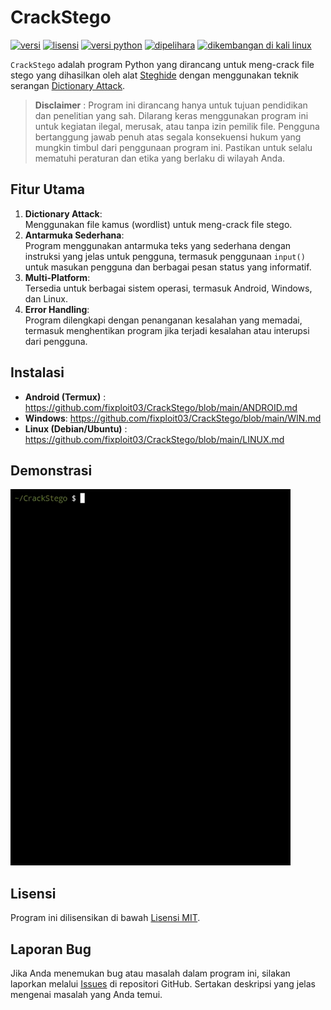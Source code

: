 # CrackStego

[![versi](https://img.shields.io/badge/versi-1.0.0-blue)](https://github.com/fixploit03/CrackStego/releases)
[![lisensi](https://img.shields.io/badge/lisensi-MIT-green)](https://github.com/fixploit03/CrackStego/blob/main/LICENSE)
[![versi python](https://img.shields.io/badge/python-%E2%89%A5%203.6-blue.svg)](https://www.python.org/)
[![dipelihara](https://img.shields.io/badge/Dipelihara-Ya-96c40f)](https://img.shields.io/badge/Dipelihara-Ya-96c40f)
[![dikembangan di kali linux](https://img.shields.io/badge/Dikembangkan%20di-Kali%20Linux-blueviolet)](https://www.kali.org/)

`CrackStego` adalah program Python yang dirancang untuk meng-crack file stego yang dihasilkan oleh alat [Steghide](https://steghide.sourceforge.net/) dengan menggunakan teknik serangan [Dictionary Attack](https://www.asdf.id/definisi-dictionary-attack-adalah/).

> **Disclaimer** : Program ini dirancang hanya untuk tujuan pendidikan dan penelitian yang sah.
Dilarang keras menggunakan program ini untuk kegiatan ilegal, merusak,
atau tanpa izin pemilik file. Pengguna bertanggung jawab penuh atas segala
konsekuensi hukum yang mungkin timbul dari penggunaan program ini. Pastikan
untuk selalu mematuhi peraturan dan etika yang berlaku di wilayah Anda.

## Fitur Utama 

1. **Dictionary Attack**:  
   Menggunakan file kamus (wordlist) untuk meng-crack file stego.
2. **Antarmuka Sederhana**:  
   Program menggunakan antarmuka teks yang sederhana dengan instruksi yang jelas untuk pengguna, termasuk penggunaan `input()` untuk masukan pengguna dan berbagai pesan status yang informatif.
3. **Multi-Platform**:  
   Tersedia untuk berbagai sistem operasi, termasuk Android, Windows, dan Linux.
4. **Error Handling**:  
   Program dilengkapi dengan penanganan kesalahan yang memadai, termasuk menghentikan program jika terjadi kesalahan atau interupsi dari pengguna.

## Instalasi

- **Android (Termux)** :   https://github.com/fixploit03/CrackStego/blob/main/ANDROID.md
- **Windows**:   https://github.com/fixploit03/CrackStego/blob/main/WIN.md
- **Linux (Debian/Ubuntu)** :   https://github.com/fixploit03/CrackStego/blob/main/LINUX.md
  
## Demonstrasi

![](https://github.com/fixploit03/CrackStego/blob/main/demonstrasi.gif)

## Lisensi 

Program ini dilisensikan di bawah [Lisensi MIT](https://github.com/fixploit03/CrackStego/blob/main/LICENSE).

## Laporan Bug

Jika Anda menemukan bug atau masalah dalam program ini, silakan laporkan melalui [Issues](https://github.com/fixploit03/CrackStego/issues) di repositori GitHub. Sertakan deskripsi yang jelas mengenai masalah yang Anda temui.
